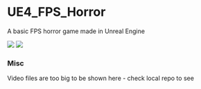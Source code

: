 # UE4_FPS_Horror

A basic FPS horror game made in Unreal Engine

![](./FPSTutMedia/FPSTutPic.pnt)
![](./FPSTutMedia/fpstut2.pnt)

### Misc

Video files are too big to be shown here - check local repo to see
